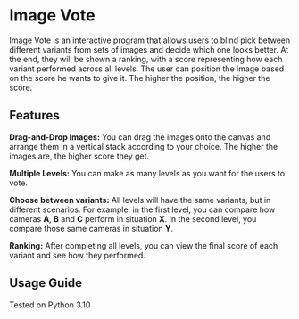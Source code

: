 # Image Vote

Image Vote is an interactive program that allows users to blind pick between different variants from sets of images and decide which one looks better. At the end, they will be shown a ranking, with a score representing how each variant performed across all levels. The user can position the image based on the score he wants to give it. The higher the position, the higher the score.

## Features

**Drag-and-Drop Images:** You can drag the images onto the canvas and arrange them in a vertical stack according to your choice. The higher the images are, the higher score they get.

**Multiple Levels:** You can make as many levels as you want for the users to vote.

**Choose between variants:** All levels will have the same variants, but in different scenarios. For example: in the first level, you can compare how cameras **A**, **B** and **C** perform in situation **X**. In the second level, you compare those same cameras in situation **Y**.

**Ranking:** After completing all levels, you can view the final score of each variant and see how they performed.

## Usage Guide

Tested on Python 3.10
